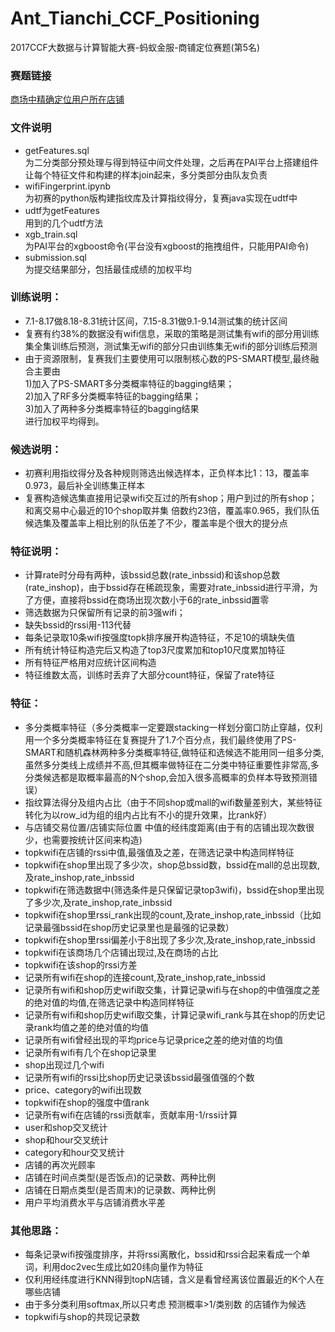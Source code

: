 # Ant_Tianchi_CCF_Positioning
2017CCF大数据与计算智能大赛-蚂蚁金服-商铺定位赛题(第5名)

### 赛题链接
[商场中精确定位用户所在店铺](https://tianchi.aliyun.com/competition/introduction.htm?spm=5176.100068.5678.1.aa26a5emijaWb&raceId=231620)


### 文件说明
* getFeatures.sql<br>为二分类部分预处理与得到特征中间文件处理，之后再在PAI平台上搭建组件让每个特征文件和构建的样本join起来，多分类部分由队友负责
* wifiFingerprint.ipynb<br>为初赛的python版构建指纹库及计算指纹得分，复赛java实现在udtf中
* udtf为getFeatures<br>用到的几个udtf方法
* xgb_train.sql<br>为PAI平台的xgboost命令(平台没有xgboost的拖拽组件，只能用PAI命令)
* submission.sql<br>为提交结果部分，包括最佳成绩的加权平均


### 训练说明：
* 7.1-8.17做8.18-8.31统计区间，7.15-8.31做9.1-9.14测试集的统计区间
* 复赛有约38%的数据没有wifi信息，采取的策略是测试集有wifi的部分用训练集全集训练后预测，测试集无wifi的部分只由训练集无wifi的部分训练后预测
* 由于资源限制，复赛我们主要使用可以限制核心数的PS-SMART模型,最终融合主要由<br>
1)加入了PS-SMART多分类概率特征的bagging结果；<br>
2)加入了RF多分类概率特征的bagging结果；<br>
3)加入了两种多分类概率特征的bagging结果<br>
进行加权平均得到。


### 候选说明：
* 初赛利用指纹得分及各种规则筛选出候选样本，正负样本比1：13，覆盖率0.973，最后补全训练集正样本
* 复赛构造候选集直接用记录wifi交互过的所有shop；用户到过的所有shop；和离交易中心最近的10个shop取并集
倍数约23倍，覆盖率0.965，我们队伍候选集及覆盖率上相比别的队伍差了不少，覆盖率是个很大的提分点


### 特征说明：
* 计算rate时分母有两种，该bssid总数(rate_inbssid)和该shop总数(rate_inshop)，由于bssid存在稀疏现象，需要对rate_inbssid进行平滑，为了方便，直接将bssid在商场出现次数小于6的rate_inbssid置零
* 筛选数据为只保留所有记录的前3强wifi；
* 缺失bssid的rssi用-113代替
* 每条记录取10条wifi按强度topk排序展开构造特征，不足10的填缺失值
* 所有统计特征构造完后又构造了top3尺度累加和top10尺度累加特征
* 所有特征严格用对应统计区间构造
* 特征维数太高，训练时丢弃了大部分count特征，保留了rate特征


### 特征：
* 多分类概率特征（多分类概率一定要跟stacking一样划分窗口防止穿越，仅利用一个多分类概率特征在复赛提升了1.7个百分点，我们最终使用了PS-SMART和随机森林两种多分类概率特征,做特征和选候选不能用同一组多分类,虽然多分类线上成绩并不高,但其概率做特征在二分类中特征重要性非常高,多分类候选都是取概率最高的N个shop,会加入很多高概率的负样本导致预测错误）
* 指纹算法得分及组内占比（由于不同shop或mall的wifi数量差别大，某些特征转化为以row_id为组的组内占比有不小的提升效果，比rank好）
* 与店铺交易位置/店铺实际位置 中值的经纬度距离(由于有的店铺出现次数很少，也需要按统计区间来构造)
* topkwifi在店铺的rssi中值,最强值及之差，在筛选记录中构造同样特征
* topkwifi在shop里出现了多少次，shop总bssid数，bssid在mall的总出现数,及rate_inshop,rate_inbssid
* topkwifi在筛选数据中(筛选条件是只保留记录top3wifi)，bssid在shop里出现了多少次,及rate_inshop,rate_inbssid
* topkwifi在shop里rssi_rank出现的count,及rate_inshop,rate_inbssid（比如记录最强bssid在shop历史记录里也是最强的记录数）
* topkwifi在shop里rssi偏差小于8出现了多少次,及rate_inshop,rate_inbssid
* topkwifi在该商场几个店铺出现过,及在商场的占比
* topkwifi在该shop的rssi方差
* 记录所有wifi在shop的连接count,及rate_inshop,rate_inbssid
* 记录所有wifi和shop历史wifi取交集，计算记录wifi与在shop的中值强度之差的绝对值的均值,在筛选记录中构造同样特征
* 记录所有wifi和shop历史wifi取交集，计算记录wifi_rank与其在shop的历史记录rank均值之差的绝对值的均值
* 记录所有wifi曾经出现的平均price与记录price之差的绝对值的均值
* 记录所有wifi有几个在shop记录里
* shop出现过几个wifi
* 记录所有wifi的rssi比shop历史记录该bssid最强值强的个数
* price、category的wifi出现数
* topkwifi在shop的强度中值rank
* 记录所有wifi在店铺的rssi贡献率，贡献率用-1/rssi计算
* user和shop交叉统计
* shop和hour交叉统计
* category和hour交叉统计
* 店铺的再次光顾率
* 店铺在时间点类型(是否饭点)的记录数、两种比例
* 店铺在日期点类型(是否周末)的记录数、两种比例
* 用户平均消费水平与店铺消费水平差


### 其他思路：
* 每条记录wifi按强度排序，并将rssi离散化，bssid和rssi合起来看成一个单词，利用doc2vec生成比如20纬向量作为特征
* 仅利用经纬度进行KNN得到topN店铺，含义是看曾经离该位置最近的K个人在哪些店铺
* 由于多分类利用softmax,所以只考虑 预测概率>1/类别数 的店铺作为候选
* topkwifi与shop的共现记录数
